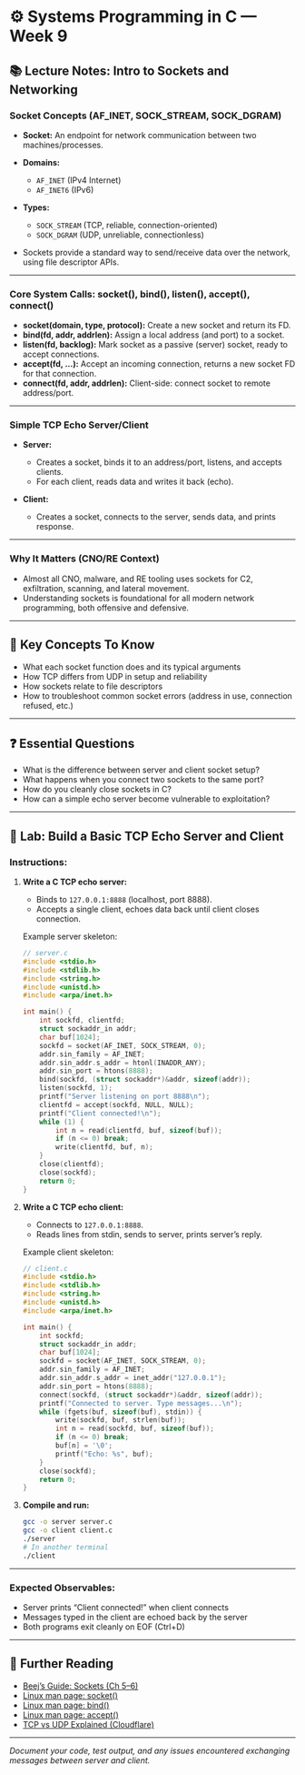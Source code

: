 # ⚙️ Systems Programming in C — Week 9

## 📚 Lecture Notes: Intro to Sockets and Networking

### Socket Concepts (AF\_INET, SOCK\_STREAM, SOCK\_DGRAM)

* **Socket:** An endpoint for network communication between two machines/processes.
* **Domains:**

  * `AF_INET` (IPv4 Internet)
  * `AF_INET6` (IPv6)
* **Types:**

  * `SOCK_STREAM` (TCP, reliable, connection-oriented)
  * `SOCK_DGRAM` (UDP, unreliable, connectionless)
* Sockets provide a standard way to send/receive data over the network, using file descriptor APIs.

---

### Core System Calls: socket(), bind(), listen(), accept(), connect()

* **socket(domain, type, protocol):** Create a new socket and return its FD.
* **bind(fd, addr, addrlen):** Assign a local address (and port) to a socket.
* **listen(fd, backlog):** Mark socket as a passive (server) socket, ready to accept connections.
* **accept(fd, ...):** Accept an incoming connection, returns a new socket FD for that connection.
* **connect(fd, addr, addrlen):** Client-side: connect socket to remote address/port.

---

### Simple TCP Echo Server/Client

* **Server:**

  * Creates a socket, binds it to an address/port, listens, and accepts clients.
  * For each client, reads data and writes it back (echo).
* **Client:**

  * Creates a socket, connects to the server, sends data, and prints response.

---

### Why It Matters (CNO/RE Context)

* Almost all CNO, malware, and RE tooling uses sockets for C2, exfiltration, scanning, and lateral movement.
* Understanding sockets is foundational for all modern network programming, both offensive and defensive.

---

## 🧠 Key Concepts To Know

* What each socket function does and its typical arguments
* How TCP differs from UDP in setup and reliability
* How sockets relate to file descriptors
* How to troubleshoot common socket errors (address in use, connection refused, etc.)

---

## ❓ Essential Questions

* What is the difference between server and client socket setup?
* What happens when you connect two sockets to the same port?
* How do you cleanly close sockets in C?
* How can a simple echo server become vulnerable to exploitation?

---

## 🧪 Lab: Build a Basic TCP Echo Server and Client

### **Instructions:**

1. **Write a C TCP echo server:**

   * Binds to `127.0.0.1:8888` (localhost, port 8888).
   * Accepts a single client, echoes data back until client closes connection.

   Example server skeleton:

   ```c
   // server.c
   #include <stdio.h>
   #include <stdlib.h>
   #include <string.h>
   #include <unistd.h>
   #include <arpa/inet.h>

   int main() {
       int sockfd, clientfd;
       struct sockaddr_in addr;
       char buf[1024];
       sockfd = socket(AF_INET, SOCK_STREAM, 0);
       addr.sin_family = AF_INET;
       addr.sin_addr.s_addr = htonl(INADDR_ANY);
       addr.sin_port = htons(8888);
       bind(sockfd, (struct sockaddr*)&addr, sizeof(addr));
       listen(sockfd, 1);
       printf("Server listening on port 8888\n");
       clientfd = accept(sockfd, NULL, NULL);
       printf("Client connected!\n");
       while (1) {
           int n = read(clientfd, buf, sizeof(buf));
           if (n <= 0) break;
           write(clientfd, buf, n);
       }
       close(clientfd);
       close(sockfd);
       return 0;
   }
   ```

2. **Write a C TCP echo client:**

   * Connects to `127.0.0.1:8888`.
   * Reads lines from stdin, sends to server, prints server’s reply.

   Example client skeleton:

   ```c
   // client.c
   #include <stdio.h>
   #include <stdlib.h>
   #include <string.h>
   #include <unistd.h>
   #include <arpa/inet.h>

   int main() {
       int sockfd;
       struct sockaddr_in addr;
       char buf[1024];
       sockfd = socket(AF_INET, SOCK_STREAM, 0);
       addr.sin_family = AF_INET;
       addr.sin_addr.s_addr = inet_addr("127.0.0.1");
       addr.sin_port = htons(8888);
       connect(sockfd, (struct sockaddr*)&addr, sizeof(addr));
       printf("Connected to server. Type messages...\n");
       while (fgets(buf, sizeof(buf), stdin)) {
           write(sockfd, buf, strlen(buf));
           int n = read(sockfd, buf, sizeof(buf));
           if (n <= 0) break;
           buf[n] = '\0';
           printf("Echo: %s", buf);
       }
       close(sockfd);
       return 0;
   }
   ```

3. **Compile and run:**

   ```sh
   gcc -o server server.c
   gcc -o client client.c
   ./server
   # In another terminal
   ./client
   ```

---

### **Expected Observables:**

* Server prints “Client connected!” when client connects
* Messages typed in the client are echoed back by the server
* Both programs exit cleanly on EOF (Ctrl+D)

---

## 📖 Further Reading

* [Beej’s Guide: Sockets (Ch 5–6)](https://beej.us/guide/bgnet/html/split/clientserver.html)
* [Linux man page: socket()](https://man7.org/linux/man-pages/man2/socket.2.html)
* [Linux man page: bind()](https://man7.org/linux/man-pages/man2/bind.2.html)
* [Linux man page: accept()](https://man7.org/linux/man-pages/man2/accept.2.html)
* [TCP vs UDP Explained (Cloudflare)](https://www.cloudflare.com/learning/ddos/glossary/transmission-control-protocol-tcp/)

---

*Document your code, test output, and any issues encountered exchanging messages between server and client.*
